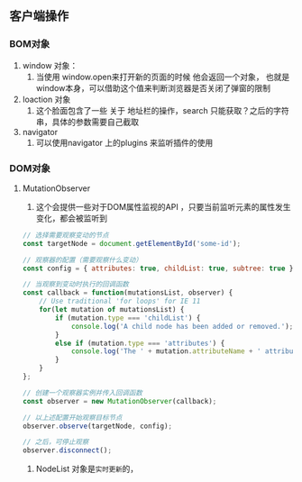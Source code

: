 ## 客户端操作

### BOM对象

1. window 对象：
    1. 当使用 window.open来打开新的页面的时候 他会返回一个对象， 也就是window本身，可以借助这个值来判断浏览器是否关闭了弹窗的限制
2. loaction 对象
    1. 这个脸面包含了一些 关于 地址栏的操作，search 只能获取？之后的字符串，具体的参数需要自己截取
3. navigator
    1. 可以使用navigator 上的plugins 来监听插件的使用

### DOM对象

1. MutationObserver
    1. 这个会提供一些对于DOM属性监视的API ，只要当前监听元素的属性发生变化，都会被监听到

    ```jsx
    // 选择需要观察变动的节点
    const targetNode = document.getElementById('some-id');
    
    // 观察器的配置（需要观察什么变动）
    const config = { attributes: true, childList: true, subtree: true };
    
    // 当观察到变动时执行的回调函数
    const callback = function(mutationsList, observer) {
        // Use traditional 'for loops' for IE 11
        for(let mutation of mutationsList) {
            if (mutation.type === 'childList') {
                console.log('A child node has been added or removed.');
            }
            else if (mutation.type === 'attributes') {
                console.log('The ' + mutation.attributeName + ' attribute was modified.');
            }
        }
    };
    
    // 创建一个观察器实例并传入回调函数
    const observer = new MutationObserver(callback);
    
    // 以上述配置开始观察目标节点
    observer.observe(targetNode, config);
    
    // 之后，可停止观察
    observer.disconnect();
    ```

    1. NodeList 对象是`实时更新`的，